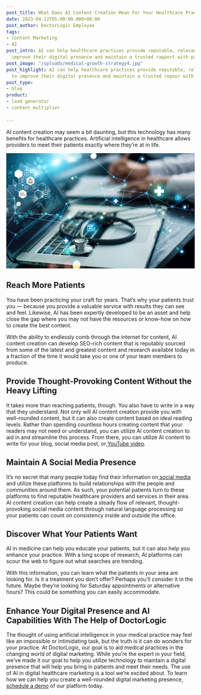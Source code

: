```yaml
---
post_title: What Does AI Content Creation Mean For Your Healthcare Practice?
date: 2023-04-12T05:00:00.000+00:00
post_author: DoctorLogic Employee
tags:
- Content Marketing
- AI
post_intro: AI can help healthcare practices provide reputable, relevant content to
  improve their digital presence and maintain a trusted rapport with patients.
post_image: "/uploads/medical-growth-strategy4.jpg"
post_highlight: AI can help healthcare practices provide reputable, relevant content
  to improve their digital presence and maintain a trusted repour with patients.
post_type:
- blog
product:
- lead generator
- content multiplier

---
```

AI content creation may seem a bit daunting, but this technology has many benefits for healthcare practices. Artificial intelligence in healthcare allows providers to meet their patients exactly where they’re at in life.

![](/uploads/medical-growth-strategy4.jpg)

## Reach More Patients

You have been practicing your craft for years. That’s why your patients trust you — because you provide a valuable service with results they can see and feel. Likewise, AI has been expertly developed to be an asset and help close the gap where you may not have the resources or know-how on how to create the best content.

With the ability to endlessly comb through the internet for content, AI content creation can develop SEO-rich content that is reputably sourced from some of the latest and greatest content and research available today in a fraction of the time it would take you or one of your team members to produce.

## Provide Thought-Provoking Content Without the Heavy Lifting

It takes more than reaching patients, though. You also have to write in a way that they understand. Not only will AI content creation provide you with well-rounded content, but it can also create content based on ideal reading levels. Rather than spending countless hours creating content that your readers may not need or understand, you can utilize AI content creation to aid in and streamline this process. From there, you can utilize AI content to write for your blog, social media post, or[ YouTube video](https://doctorlogic.com/blog/how-youtube-grows-business.html).

## Maintain A Social Media Presence

It’s no secret that many people today find their information on[ social media](https://doctorlogic.com/blog/how-to-improve-your-social-media-presence.html) and utilize these platforms to build relationships with the people and communities around them. As such, your potential patients turn to these platforms to find reputable healthcare providers and services in their area. AI content creation can help create a steady flow of relevant, thought-provoking social media content through natural language processing so your patients can count on consistency inside and outside the office.

## Discover What Your Patients Want

AI in medicine can help you educate your patients, but it can also help you enhance your practice. With a long scope of research, AI platforms can scour the web to figure out what searches are trending.

With this information, you can learn what the patients in your area are looking for. Is it a treatment you don’t offer? Perhaps you’ll consider it in the future. Maybe they’re looking for Saturday appointments or alternative hours? This could be something you can easily accommodate.

## Enhance Your Digital Presence and AI Capabilities With The Help of DoctorLogic

The thought of using artificial intelligence in your medical practice may feel like an impossible or intimidating task, but the truth is it can do wonders for your practice. At DoctorLogic, our goal is to aid medical practices in the changing world of digital marketing. While you’re the expert in your field, we’ve made it our goal to help you utilize technology to maintain a digital presence that will help you bring in patients and meet their needs. The use of AI in digital healthcare marketing is a tool we’re excited about. To learn how we can help you create a well-rounded digital marketing presence,[ schedule a demo](https://growth.doctorlogic.com/get-a-demo?_gl=1*1um2xbp*_ga*MTMxMTcyNzc5MC4xNjU5NDU4NzUz*_ga_HYTFNMWV4B*MTY3Nzg3NzkyMy43LjEuMTY3Nzg3OTE0MC41OC4wLjA.) of our platform today.